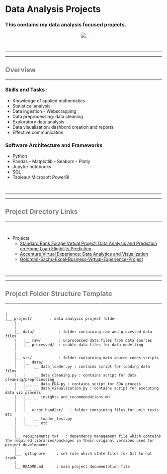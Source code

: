 # Data Analysis Projects  


### This contains my data analysis focused projects. 

<p align="center">

<div style="text-align:center"><img src="https://www.techrepublic.com/wp-content/uploads/2015/09/dataanalysisistockrobuart.jpg" /></div>


</p>




<br>

---
---

## <span style="color:grey"> Overview </span>
---





### __Skills and Tasks__ :

* Knowledge of applied mathematics 
* Statistical analysis
* Data ingestion - Webscrapping
* Data preprocessing: data cleaning
* Exploratory data analysis
* Data visualization: dashbord creation and reports
* Effective communication




### __Software Architecture and Frameworks__ 

* Python
* Pandas - Matplotlib - Seaborn - Plotly
* Jupyter notebooks
* SQL
* Tableau/ Microsoft PowerBI

<br>

---
---
## <span style="color:grey"> Project Directory Links </span>

---

<br>

* Projects
  - [Standard Bank Forage Virtual Project: Data Analysis and Prediction on Home Loan Eligibility Prediction ](https://github.com/ghraciella/Standard-Bank-Data-Analysis-Home-Loan-Eligibility-Prediction)
  - [Accenture Virtual Experience: Data Analytics and Visualization](https://github.com/ghraciella/Accenture-Data-Analytics-and-Visualization-Virtual-Experience)
  - [Goldman-Sachs-Excel-Business-Virtual-Experience-Project](https://github.com/ghraciella/Goldman-Sachs-Excel-Business-Virtual-Experience-Project) 



<br>

---
---

## <span style="color:grey"> Project Folder Structure Template </span>
---

```

|
|__ project/        : data analysis project folder
    |
    |
    |__ data/           : folder containing raw and processed data files
    |   |__ raw/        : unprocessed data files from data sources
    |   |__ processed/  : usable data files for data modelling
    |
    |
    |__ src/            : folder containing main source codes scripts
    |   |__ data/
    |   |   |__ data_loader.py : contains script for loading data files
    |   |   |__ data_cleaning.py : contains script for data cleaning/preprocessing
    |   |___|__ data_EDA.py : contains script for EDA process
    |   |___|__ data_visualization.py : contains script for executing data viz process  
    |   |___|__ insights_and_recommendations.md 
    |   |
    |   |
    |   |__ error_handler/   : folder containing files for unit tests etc
    |   |   |__ loader_test.py
    |   |___|__ etc
    |   
    |
    |__ requirements.txt   : dependency management file which contains the required libraries/packages in their original versions used for project development
    |
    |__ .gitignore     : set rule which state files for Git to not track
    |
    |__ README.md      : main project documentation file


```


